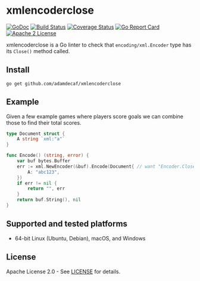 # xmlencoderclose

[![GoDoc](https://godoc.org/github.com/adamdecaf/xmlencoderclose?status.svg)](https://godoc.org/github.com/adamdecaf/xmlencoderclose)
[![Build Status](https://github.com/adamdecaf/xmlencoderclose/workflows/Go/badge.svg)](https://github.com/adamdecaf/xmlencoderclose/actions)
[![Coverage Status](https://codecov.io/gh/adamdecaf/xmlencoderclose/branch/master/graph/badge.svg)](https://codecov.io/gh/adamdecaf/xmlencoderclose)
[![Go Report Card](https://goreportcard.com/badge/github.com/adamdecaf/xmlencoderclose)](https://goreportcard.com/report/github.com/adamdecaf/xmlencoderclose)
[![Apache 2 License](https://img.shields.io/badge/license-Apache2-blue.svg)](https://raw.githubusercontent.com/adamdecaf/xmlencoderclose/master/LICENSE)

xmlencoderclose is a Go linter to check that `encoding/xml.Encoder` type has its `Close()` method called.

## Install

```
go get github.com/adamdecaf/xmlencoderclose
```

## Example

Given a few example games where players score goals we can combine those to find their total scores.

```go
type Document struct {
	A string `xml:"a"`
}

func Encode() (string, error) {
	var buf bytes.Buffer
	err := xml.NewEncoder(&buf).Encode(Document{ // want "Encoder.Close must be called"
		A: "abc123",
	})
	if err != nil {
		return "", err
	}
	return buf.String(), nil
}
```

## Supported and tested platforms

- 64-bit Linux (Ubuntu, Debian), macOS, and Windows

## License

Apache License 2.0 - See [LICENSE](LICENSE) for details.
